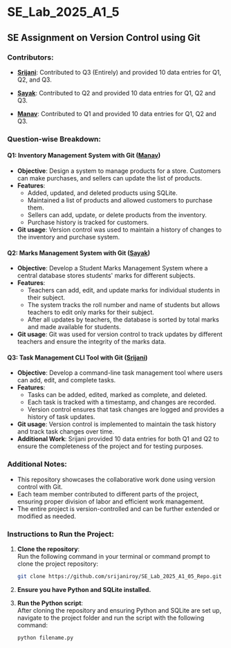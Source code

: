 # SE_Lab_2025_A1_5
## SE Assignment on Version Control using Git

### Contributors:
- **[Srijani](https://github.com/srijaniroy)**: Contributed to Q3 (Entirely) and provided 10 data entries for Q1, Q2, and Q3.

- **[Sayak](https://github.com/Sayak-77-sys)**: Contributed to Q2 and provided 10 data entries for Q1, Q2 and Q3.  
  
- **[Manav](https://github.com/Lord-Crow)**: Contributed to Q1 and provided 10 data entries for Q1, Q2 and Q3.  
  



### Question-wise Breakdown:

#### **Q1: Inventory Management System with Git ([Manav](https://github.com/Lord-Crow))**
- **Objective**: Design a system to manage products for a store. Customers can make purchases, and sellers can update the list of products.
- **Features**:
  - Added, updated, and deleted products using SQLite.
  - Maintained a list of products and allowed customers to purchase them.
  - Sellers can add, update, or delete products from the inventory.
  - Purchase history is tracked for customers.
- **Git usage**: Version control was used to maintain a history of changes to the inventory and purchase system.
  
#### **Q2: Marks Management System with Git ([Sayak](https://github.com/Sayak-77-sys))**
- **Objective**: Develop a Student Marks Management System where a central database stores students' marks for different subjects.
- **Features**:
  - Teachers can add, edit, and update marks for individual students in their subject.
  - The system tracks the roll number and name of students but allows teachers to edit only marks for their subject.
  - After all updates by teachers, the database is sorted by total marks and made available for students.
- **Git usage**: Git was used for version control to track updates by different teachers and ensure the integrity of the marks data.
  
#### **Q3: Task Management CLI Tool with Git ([Srijani](https://github.com/srijaniroy))**
- **Objective**: Develop a command-line task management tool where users can add, edit, and complete tasks.
- **Features**:
  - Tasks can be added, edited, marked as complete, and deleted.
  - Each task is tracked with a timestamp, and changes are recorded.
  - Version control ensures that task changes are logged and provides a history of task updates.
- **Git usage**: Version control is implemented to maintain the task history and track task changes over time.
- **Additional Work**: Srijani provided 10 data entries for both Q1 and Q2 to ensure the completeness of the project and for testing purposes.


### Additional Notes:
- This repository showcases the collaborative work done using version control with Git.
- Each team member contributed to different parts of the project, ensuring proper division of labor and efficient work management.
- The entire project is version-controlled and can be further extended or modified as needed.



### Instructions to Run the Project:
1. **Clone the repository**:  
   Run the following command in your terminal or command prompt to clone the project repository:
   ```bash
   git clone https://github.com/srijaniroy/SE_Lab_2025_A1_05_Repo.git
   ```
   

2. **Ensure you have Python and SQLite installed.**  
   

3. **Run the Python script**:  
   After cloning the repository and ensuring Python and SQLite are set up, navigate to the project folder and run the script with the following command:
   ```bash
   python filename.py
   ```

